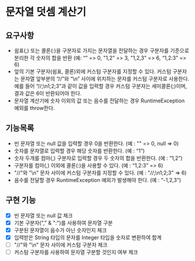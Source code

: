 # 문자열 덧셈 계산기
## 요구사항
* 쉼표(,) 또는 콜론(:)을 구분자로 가지는 문자열을 전달하는 경우 구분자를 기준으로 분리한 각 숫자의 합을 반환 (예: “” => 0, "1,2" => 3, "1,2,3" => 6, “1,2:3” => 6)
* 앞의 기본 구분자(쉼표, 콜론)외에 커스텀 구분자를 지정할 수 있다. 커스텀 구분자는 문자열 앞부분의 “//”와 “\n” 사이에 위치하는 문자를 커스텀 구분자로 사용한다. 예를 들어 “//;\n1;2;3”과 같이 값을 입력할 경우 커스텀 구분자는 세미콜론(;)이며, 결과 값은 6이 반환되어야 한다.
* 문자열 계산기에 숫자 이외의 값 또는 음수를 전달하는 경우 RuntimeException 예외를 throw한다.

## 기능목록
* 빈 문자열 또는 null 값을 입력할 경우 0을 반환한다. (예 : "" => 0, null => 0)
* 숫자를 문자열로 입력할 경우 해당 숫자를 반환한다. (예 : “1”)
* 숫자 두개를 컴마(,) 구분자로 입력할 경우 두 숫자의 합을 반환한다. (예 : “1,2”)
* 구분자를 컴마(,) 이외에 콜론(:)을 사용할 수 있다. (예 : “1,2:3” => 6)
* "//"와 "\n" 문자 사이에 커스텀 구분자를 지정할 수 있다. (예 : "//;\n1;2;3" => 6)
* 음수를 전달할 경우 RuntimeException 예외가 발생해야 한다. (예 : “-1,2,3”)

## 구현 기능
- [x] 빈 문자열 또는 null 값 체크
- [x] 기본 구분자("," & ":")를 사용하여 문자열 구분
- [x] 구분된 문자열이 음수가 아닌 숫자인지 체크
- [x] 입력받은 String 타입의 문자를 Integer 타입을 숫자로 변환하여 합계
- [ ] "//"와 "\n" 문자 사이에 커스텀 구분자 체크
- [ ] 커스텀 구분자를 사용하여 문자열 구분할 것인지 여부 체크